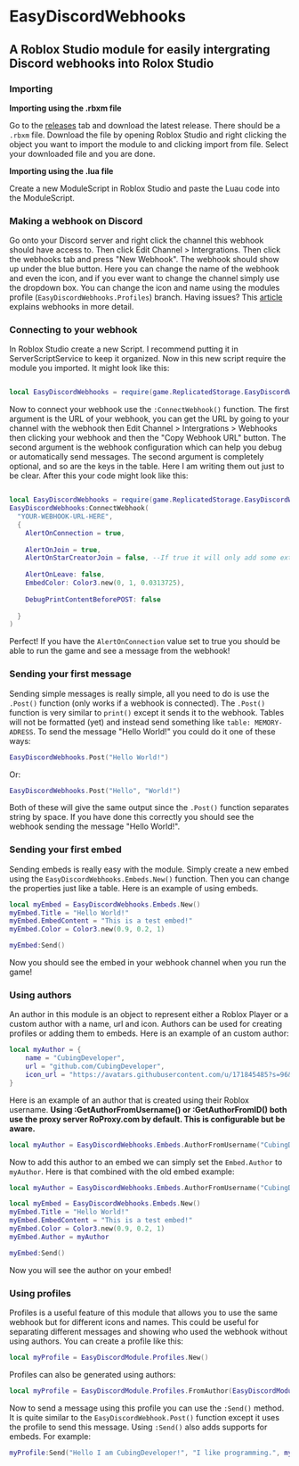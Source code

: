 # EasyDiscordWebhooks
## A Roblox Studio module for easily intergrating Discord webhooks into Rolox Studio

### Importing

**Importing using the .rbxm file**

Go to the [releases](https://github.com/CubingDeveloper/EasyDiscordWebhooks/releases) tab and download the latest release. There should be a `.rbxm` file. Download the file by opening Roblox Studio and right clicking the object you want to import the module to and clicking import from file. Select your downloaded file and you are done.

**Importing using the .lua file**

Create a new ModuleScript in Roblox Studio and paste the Luau code into the ModuleScript.

### Making a webhook on Discord
Go onto your Discord server and right click the channel this webhook should have access to. Then click Edit Channel > Intergrations. Then click the webhooks tab and press "New Webhook". The webhook should show up under the blue button. Here you can change the name of the webhook and even the icon, and if you ever want to change the channel simply use the dropdown box. You can change the icon and name using the modules profile (`EasyDiscordWebhooks.Profiles`) branch. Having issues? This [article](https://support.discord.com/hc/en-us/articles/228383668-Intro-to-Webhooks) explains webhooks in more detail.

### Connecting to your webhook
In Roblox Studio create a new Script. I recommend putting it in ServerScriptService to keep it organized. Now in this new script require the module you imported. It might look like this:
```lua

local EasyDiscordWebhooks = require(game.ReplicatedStorage.EasyDiscordWebhooks)

```
Now to connect your webhook use the `:ConnectWebhook()` function. The first argument is the URL of your webhook, you can get the URL by going to your channel with the webhook then Edit Channel > Intergrations > Webhooks then clicking your webhook and then the "Copy Webhook URL" button. The second argument is the webhook configuration which can help you debug or automatically send messages. The second argument is completely optional, and so are the keys in the table. Here I am writing them out just to be clear. After this your code might look like this:
```lua

local EasyDiscordWebhooks = require(game.ReplicatedStorage.EasyDiscordWebhooks)
EasyDiscordWebhooks:ConnectWebhook(
  "YOUR-WEBHOOK-URL-HERE",
  {
  	AlertOnConnection = true,
  
  	AlertOnJoin = true,
  	AlertOnStarCreatorJoin = false, --If true it will only add some extra effects, not completely remove it as long as AlertOnJoin is true
  	
  	AlertOnLeave: false,
  	EmbedColor: Color3.new(0, 1, 0.0313725),
  	
  	DebugPrintContentBeforePOST: false
	
  }
)

```
Perfect! If you have the `AlertOnConnection` value set to true you should be able to run the game and see a message from the webhook!

### Sending your first message
Sending simple messages is really simple, all you need to do is use the `.Post()` function (only works if a webhook is connected). The `.Post()` function is very similar to `print()` except it sends it to the webhook. Tables will not be formatted (yet) and instead send something like `table: MEMORY-ADRESS`. To send the message "Hello World!" you could do it one of these ways:

```lua
EasyDiscordWebhooks.Post("Hello World!")
```
Or:
```lua
EasyDiscordWebhooks.Post("Hello", "World!")
```
Both of these will give the same output since the `.Post()` function separates string by space. If you have done this correctly you should see the webhook sending the message "Hello World!". 

### Sending your first embed
Sending embeds is really easy with the module. Simply create a new embed using the `EasyDiscordWebhooks.Embeds.New()` function. Then you can change the properties just like a table. Here is an example of using embeds.
```lua
local myEmbed = EasyDiscordWebhooks.Embeds.New()
myEmbed.Title = "Hello World!"
myEmbed.EmbedContent = "This is a test embed!"
myEmbed.Color = Color3.new(0.9, 0.2, 1)

myEmbed:Send()
```
Now you should see the embed in your webhook channel when you run the game! 

### Using authors
An author in this module is an object to represent either a Roblox Player or a custom author with a name, url and icon. Authors can be used for creating profiles or adding them to embeds. Here is an example of an custom author:
```lua
local myAuthor = {
	name = "CubingDeveloper",
	url = "github.com/CubingDeveloper",
	icon_url = "https://avatars.githubusercontent.com/u/171845485?s=96&v=4"
}

```
Here is an example of an author that is created using their Roblox username. **Using :GetAuthorFromUsername() or :GetAuthorFromID() both use the proxy server RoProxy.com by default. This is configurable but be aware.**
```lua
local myAuthor = EasyDiscordWebhooks.Embeds.AuthorFromUsername("CubingDeveloper")
```
Now to add this author to an embed we can simply set the `Embed.Author` to `myAuthor`. Here is that combined with the old embed example:
```lua
local myAuthor = EasyDiscordWebhooks.Embeds.AuthorFromUsername("CubingDeveloper")

local myEmbed = EasyDiscordWebhooks.Embeds.New()
myEmbed.Title = "Hello World!"
myEmbed.EmbedContent = "This is a test embed!"
myEmbed.Color = Color3.new(0.9, 0.2, 1)
myEmbed.Author = myAuthor

myEmbed:Send()
```
Now you will see the author on your embed!

### Using profiles
Profiles is a useful feature of this module that allows you to use the same webhook but for different icons and names. This could be useful for separating different messages and showing who used the webhook without using authors. You can create a profile like this:
```lua
local myProfile = EasyDiscordModule.Profiles.New()
```
Profiles can also be generated using authors:
```lua
local myProfile = EasyDiscordModule.Profiles.FromAuthor(EasyDiscordModule.Embeds.AuthorFromUsername("CubingDeveloper"))
```
Now to send a message using this profile you can use the `:Send()` method. It is quite similar to the `EasyDiscordWebhook.Post()` function except it uses the profile to send this message. Using `:Send()` also adds supports for embeds. For example:
```lua
myProfile:Send("Hello I am CubingDeveloper!", "I like programming.", myEmbed --[[Not defined in this code snippet and is just an example]])
```
